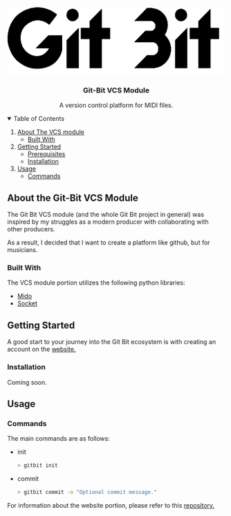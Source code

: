 <!--
*** Thanks for checking out the Best-README-Template. If you have a suggestion
*** that would make this better, please fork the repo and create a pull request
*** or simply open an issue with the tag "enhancement".
*** Thanks again! Now go create something AMAZING! :D
-->



<!-- PROJECT SHIELDS -->
<!--
*** I'm using markdown "reference style" links for readability.
*** Reference links are enclosed in brackets [ ] instead of parentheses ( ).
*** See the bottom of this document for the declaration of the reference variables
*** for contributors-url, forks-url, etc. This is an optional, concise syntax you may use.
*** https://www.markdownguide.org/basic-syntax/#reference-style-links
-->

<!-- PROJECT LOGO -->
<br />
<p align="center">
  <a href="#">
    <img src="images/loading-logo.gif" alt="Git-bit logo" height="156" width="546">
  </a>

  <h3 align="center">Git-Bit VCS Module</h3>

  <p align="center">
    A version control platform for MIDI files.
    <br />
  </p>

<!-- TABLE OF CONTENTS -->
<details open="open">
  <summary>Table of Contents</summary>
  <ol>
    <li>
      <a href="#about-the-project">About The VCS module</a>
      <ul>
        <li><a href="#built-with">Built With</a></li>
      </ul>
    </li>
    <li>
      <a href="#getting-started">Getting Started</a>
      <ul>
        <li><a href="#prerequisites">Prerequisites</a></li>
        <li><a href="#installation">Installation</a></li>
      </ul>
    </li>
     <li>
      <a href="#usage">Usage</a>
      <ul>
        <li><a href="#Commands">Commands</a></li>
      </ul>
    </li>
  </ol>
</details>



<!-- ABOUT THE PROJECT -->
## About the Git-Bit VCS Module

The Git Bit VCS module (and the whole Git Bit project in general) was inspired by my struggles as a modern producer
with collaborating with other producers.

As a result, I decided that I want to create a platform like github, but for musicians.

### Built With

The VCS module portion utilizes the following python libraries:
* [Mido](https://mido.readthedocs.io/en/latest/)
* [Socket](https://docs.python.org/3/library/socket.html)


<!-- GETTING STARTED -->
## Getting Started

A good start to your journey into the Git Bit ecosystem is with creating an account on the [website.](https://github.com/JakeKlein101/Git-Bit_site_Django)



### Installation
Coming soon.


<!-- USAGE EXAMPLES -->
## Usage

### Commands

The main commands are as follows:
* init
  ```sh
  > gitbit init
  ```
* commit
  ```sh
  > gitbit commit -o "Optional commit message."
  ```

For information about the website portion, please refer to this [repository.](https://github.com/JakeKlein101/Git-Bit_site_Django)
